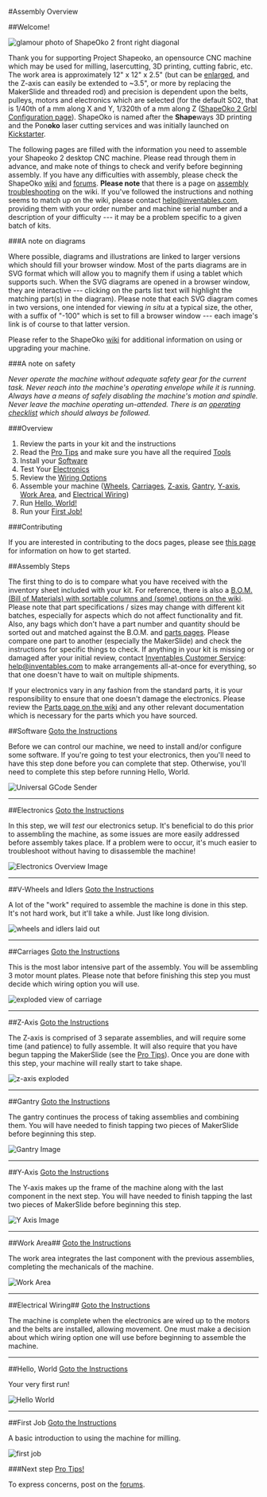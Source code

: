#Assembly Overview

##Welcome!

![glamour photo of ShapeOko 2 front right diagonal](tPictures/shapeoko_2.jpg)

Thank you for supporting Project Shapeoko, an opensource CNC machine which may be used for milling, lasercutting, 3D printing, cutting fabric, etc. The work area is approximately 12" x 12" x 2.5" (but can be [enlarged](http://www.shapeoko.com/wiki/index.php/Scaling_Up), and the Z-axis can easily be extended to ~3.5", or more by replacing the MakerSlide and threaded rod) and precision is dependent upon the belts, pulleys, motors and electronics which are selected (for the default SO2, that is 1/40th of a mm along X and Y, 1/320th of a mm along Z ([ShapeOko 2 Grbl Configuration page](http://www.shapeoko.com/wiki/index.php/Grbl_Configuration)). ShapeOko is named after the **Shape**ways 3D printing and the Pon**oko** laser cutting services and was initially launched on [Kickstarter](http://www.kickstarter.com/projects/edwardrford/project-shapeoko-a-300-complete-cnc-machine?ref=live).

The following pages are filled with the information you need to assemble your Shapeoko 2 desktop CNC machine. Please read through them in advance, and make note of things to check and verify before beginning assembly. If you have any difficulties with assembly, please check the ShapeOko [wiki](http://www.shapeoko.com/wiki) and [forums](http://www.shapeoko.com/forum/index.php). **Please note** that there is a page on [assembly troubleshooting](http://www.shapeoko.com/wiki/index.php/Assembly_troubleshooting) on the wiki. If you've followed the instructions and nothing seems to match up on the wiki, please contact [help@inventables.com](mailto:help@inventables.com), providing them with your order number and machine serial number and a description of your difficulty --- it may be a problem specific to a given batch of kits.

###A note on diagrams

Where possible, diagrams and illustrations are linked to larger versions which should fill your browser window. Most of the parts diagrams are in SVG format which will allow you to magnify them if using a tablet which supports such. When the SVG diagrams are opened in a browser window, they are interactive --- clicking on the parts list text will highlight the matching part(s) in the diagram). Please note that each SVG diagram comes in two versions, one intended for viewing *in situ* at a typical size, the other, with a suffix of "-100" which is set to fill a browser window --- each image's link is of course to that latter version.

Please refer to the ShapeOko [wiki](http://www.shapeoko.com/wiki) for additional information on using or upgrading your machine.

###A note on safety

_Never operate the machine without adequate safety gear for the current task. Never reach into the machine's operating envelope while it is running. Always have a means of safely disabling the machine's motion and spindle. Never leave the machine operating un-attended. There is an [operating checklist](http://www.shapeoko.com/wiki/index.php/Operating\_Checklist) which should always be followed._

###Overview

1. Review the parts in your kit and the instructions
2. Read the [Pro Tips](tips.html) and make sure you have all the required [Tools](tips.html#Tools)
3. Install your [Software](software.html)
4. Test Your [Electronics](electronics.html)
5. Review the [Wiring Options](wiring.html)
6. Assemble your machine ([Wheels](wheels.html), [Carriages](carriages.html), [Z-axis](zaxis.html), [Gantry](gantry.html), [Y-axis](yaxis.html), [Work Area](workarea.html), and [Electrical Wiring](wiring.html))
7. Run [Hello, World!](helloworld.html)
8. Run your [First Job!](firstjob.html)

###Contributing

If you are interested in contributing to the docs pages, please see [this page](contribute.html) for information on how to get started.


##Assembly Steps

The first thing to do is to compare what you have received with the inventory sheet included with your kit. For reference, there is also a [B.O.M. (Bill of Materials) with sortable columns and (some) options on the wiki](http://www.shapeoko.com/wiki/index.php/BOM). Please note that part specifications / sizes may change with different kit batches, especially for aspects which do not affect functionality and fit. Also, any bags which don't have a part number and quantity should be sorted out and matched against the B.O.M. and [parts pages](http://www.shapeoko.com/wiki/index.php/Parts). Please compare one part to another (especially the MakerSlide) and check the instructions for specific things to check. If anything in your kit is missing or damaged after your initial review, contact [Inventables Customer Service](https://www.inventables.com/about): [help@inventables.com](mailto:help@inventables.com) to make arrangements all-at-once for everything, so that one doesn't have to wait on multiple shipments.

If your electronics vary in any fashion from the standard parts, it is your responsibility to ensure that one doesn't damage the electronics. Please review the [Parts page on the wiki](http://www.shapeoko.com/wiki/index.php/Parts) and any other relevant documentation which is necessary for the parts which you have sourced.

##Software
[Goto the Instructions](software.html)

Before we can control our machine, we need to install and/or configure some software. If you're going to test your electronics, then you'll need to have this step done before you can complete that step. Otherwise, you'll need to complete this step before running Hello, World. 

![Universal GCode Sender](helloworld/ugs1_4.png)

---

##Electronics
[Goto the Instructions](electronics.html)

In this step, we will *test* our electronics setup. It's beneficial to do this prior to assembling the machine, as some issues are more easily addressed before assembly takes place. If a problem were to occur, it's much easier to troubleshoot without having to disassemble the machine!

![Electronics Overview Image](tPictures/so_electronics_parts_4.jpg)

---



##V-Wheels and Idlers
[Goto the Instructions](wheels.html)

A lot of the "work" required to assemble the machine is done in this step. It's not hard work, but it'll take a while. Just like long division.

![wheels and idlers laid out](tPictures/so_vw_iw_parts_4.jpg)

---

##Carriages
[Goto the Instructions](carriages.html)

This is the most labor intensive part of the assembly. You will be assembling 3 motor mount plates. Please note that before finishing this step you must decide which wiring option you will use.

![exploded view of carriage](tPictures/so_motor_mount_carriages_parts_4.jpg)

---

##Z-Axis
[Goto the Instructions](zaxis.html)

The Z-axis is comprised of 3 separate assemblies, and will require some time (and patience) to fully assemble. It will also require that you have begun tapping the MakerSlide (see the [Pro Tips](tips.html)). Once you are done with this step, your machine will really start to take shape. 

![z-axis exploded](tPictures/so_z_axis_parts_4.jpg)

---

##Gantry
[Goto the Instructions](gantry.html)

The gantry continues the process of taking assemblies and combining them. You will have needed to finish tapping two pieces of MakerSlide before beginning this step.

![Gantry Image](tPictures/so_gantry_parts_4.jpg)

---

##Y-Axis
[Goto the Instructions](yaxis.html)

The Y-axis makes up the frame of the machine along with the last component in the next step. You will have needed to finish tapping the last two pieces of MakerSlide before beginning this step.

![Y Axis Image](tPictures/so_y_axis_rail_parts_4.jpg)

---

##Work Area##
[Goto the Instructions](workarea.html)

The work area integrates the last component with the previous assemblies, completing the mechanicals of the machine.

![Work Area](tPictures/so_waste_board_parts_4.jpg)

---

##Electrical Wiring##
[Goto the Instructions](wiring.html)

The machine is complete when the electronics are wired up to the motors and the belts are installed, allowing movement. One must make a decision about which wiring option one will use before beginning to assemble the machine.

---

##Hello, World
[Goto the Instructions](helloworld.html)

Your very first run! 

![Hello World](helloworld/ugs_visualize_4.png)

---

##First Job
[Goto the Instructions](firstjob.html)

A basic introduction to using the machine for milling.

![first job](firstjob/mc_export_4.png)

###Next step [Pro Tips!](tips.html)

To express concerns, post on the [forums](http://www.shapeoko.com/forum/index.php).
